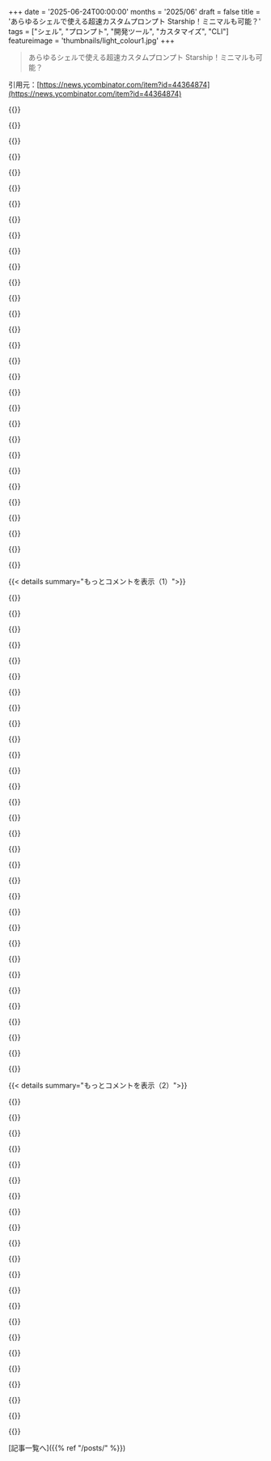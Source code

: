 +++
date = '2025-06-24T00:00:00'
months = '2025/06'
draft = false
title = 'あらゆるシェルで使える超速カスタムプロンプト Starship！ミニマルも可能？'
tags = ["シェル", "プロンプト", "開発ツール", "カスタマイズ", "CLI"]
featureimage = 'thumbnails/light_colour1.jpg'
+++

> あらゆるシェルで使える超速カスタムプロンプト Starship！ミニマルも可能？

引用元：[https://news.ycombinator.com/item?id=44364874](https://news.ycombinator.com/item?id=44364874)




{{<matomeQuote body="俺は最大限に情報詰まったプロンプトが好きで、まさにStarshipはShell Bling Ubuntu [1]が新しい開発マシンに入れるやつだよ。でも、みんながそうとは限らない。<br>誰かにプロンプトに追加する最高に密度高いものを勧めるなら、それは単に現在のプロンプトが表示された時間＋直前のコマンド実行にかかった時間だね。<br>この二つの情報があると、何がいつ起きたかのログを簡単に追跡できるんだ。（君自身でも、ローカルのシステム管理者でも、デジタルな肩越しに見るLLMでもね）こういう擬似的な否認防止って、予期しないデバッグセッションでマジで貴重になる。<br>これは数年前にMichael W. LucasのNetworking for System Administratorsって本から distilled（抽出）したヒントで、ネットワークのことがちょっと分かれば実際のネットワークエンジニアと話す時に完全に迷子にならないくらいの知識を得たい開発者には、今でも俺の一番のおすすめだよ。<br>Unix epochからの秒数で時間を測ると、ボーナス級のオタクポイントだね。そうすると時間差の計算が超簡単で速い：<br>    [0 1719242840] $ echo ”foo”<br>    [0 1719242905] $ echo ”fell asleep before hitting enter” \u0026\u0026 sleep 5<br>    [5 1719242910] $<br><br>[1]: https://github.com/hiAndrewQuinn/shell-bling-ubuntu" userName="hiAndrewQuinn" createdAt="2025/06/24 12:36:02" color="#ff5c5c">}}




{{<matomeQuote body="個人ワークステーションなら、現在のディレクトリだけで十分かな。多分、最後のコマンドのステータスで色を変えるくらい。コマンド打つ前に必要な情報って、正直それくらいだね。他のことは、本当に必要になった時にアクセスすればいい。" userName="skydhash" createdAt="2025/06/24 12:45:09" color="">}}




{{<matomeQuote body="コマンド実行する前に、自分がどのブランチにいるか知らなくていいの？俺は間違ったブランチでコマンド実行しちゃったこと、何度あるか分からないよ。" userName="acedTrex" createdAt="2025/06/24 13:00:07" color="">}}




{{<matomeQuote body="問題は、タイムスタンプとコマンド実行時間は”本当に必要になった時”に手に入れられないことなんだ。他のほとんどの情報とは違うね。" userName="meesles" createdAt="2025/06/24 13:13:22" color="">}}




{{<matomeQuote body="タイムスタンプってそんなに重要？マジで聞いてる。コマンドの時間なら、いつでも”time”コマンドで測れるじゃん。" userName="bayindirh" createdAt="2025/06/24 13:23:28" color="">}}




{{<matomeQuote body="俺はマジでPS1=’$ ’だけ使ってるよ。gitの情報は`git status`で確認。現在の作業ディレクトリは`pwd`とかね。gsとか..みたいなエイリアスも使わない。<br>ミニマルな設定のいいところは、どこでも自分のホームみたいに感じられることだね。<br>昔はいつもこうだったわけじゃない。何十年もかけてたくさんのプロンプトやシェルツールを使ってきた。時間の試練に耐えた唯一のツールはtmuxだけだ。" userName="alganet" createdAt="2025/06/24 14:14:32" color="">}}




{{<matomeQuote body="デバッグしてる時、特に複雑なシステムで、障害発生中や事後検証の時なんかは、いつ自分のコマンドが実行されたかをログと突き合わせて理解するのが、めちゃくちゃ役に立つんだ。" userName="bertmuthalaly" createdAt="2025/06/24 13:29:20" color="#38d3d3">}}




{{<matomeQuote body="俺は自分がどのブランチにいるか、すごく意識してる。なぜなら、ブランチを切り替えるスクリプトや自動化を使わないから。手動でしか切り替えないから、常にその意識があるんだ。" userName="kccqzy" createdAt="2025/06/24 14:40:41" color="">}}




{{<matomeQuote body="個人的には、改造したzbell（zsh用）を使って、コマンドが30秒経っても終わらなかったら通知して、2分超えたらメールを送るようにしてる。" userName="stirfish" createdAt="2025/06/24 13:27:24" color="">}}




{{<matomeQuote body="俺は個人的には、状況判断に重要かもしれない情報を全部そのコンテキストウィンドウに詰め込むのが好きだな。プロンプト読み込みで50ms節約するより、何か問題が起きた時に（例えば間違ったNode versionが入ってるとか）疑うことすら思いつかなくて、おかしいことに気づかない（false negative）方が断然マズいんだ。" userName="hiAndrewQuinn" createdAt="2025/06/24 12:49:24" color="#ff33a1">}}




{{<matomeQuote body="俺は普段Konsoleの”プログラム終了時に通知”機能を使ってるよ。<br>時間のかかるタスクの場合は、ちょっとしたツールにパイプして、必要なら出力付きでプッシュ通知を送ってる。" userName="bayindirh" createdAt="2025/06/24 13:34:41" color="#ff5c5c">}}




{{<matomeQuote body="多分（試してないけどね）、PROMPT_COMMANDと`history -r ＜(…)`みたいなのを使って、実行時間を履歴にコメントとして追加できるんじゃないかな。プロンプトを clutter する代わりにね。開始時間はHISTTIMEFORMATを使えばもう履歴にあるし。" userName="layer8" createdAt="2025/06/24 18:29:01" color="#785bff">}}




{{<matomeQuote body="俺もパイプするツール持ってたけど、コマンドが時間かかりそうだなって気づいてから使うことが多かったな。プッシュ通知ってかっこいいね。俺はcurlでハックできるからメール使ったよ。<br>これがzbellの実装例の一つ。オリジナルかは分からないけど、これでいけるみたい: https://gist.github.com/oknowton/8346801" userName="stirfish" createdAt="2025/06/24 15:37:40" color="#ff33a1">}}




{{<matomeQuote body="俺もブランチ切り替えは手動だけだよ。でもたくさんのreposで作業するし、たまに数日経ってからまた取り掛かるんだ。" userName="fkyoureadthedoc" createdAt="2025/06/24 14:53:36" color="">}}




{{<matomeQuote body="俺も同じ。aliasは速度をもたらすけど、後で不要な複雑さや精神的オーバーヘッドを生むこともあると思うんだ。大したことないし、他の人には関係ないか、別の好みがあるだろうけど、それが俺の好みかな。それとは逆に、maximalist shellsは本当に楽しいね。コンピューターは使うのが楽しくなくっちゃ！" userName="ericmay" createdAt="2025/06/24 14:23:49" color="">}}




{{<matomeQuote body="ベルをシェアしてくれてありがとう。見てみるね。プッシュ通知を試したいなら、俺はサービスとしてhttps://pushover.netを使ってるよ。<br>ツールは自分で開発したんだ。もしチェックしたければhttps://git.sr.ht/~bayindirh/nudgeにあるよ。<br>プッシュ通知のインフラ全体をホストしたいなら、https://ntfy.shを見てみるといい。これもcURLと連携できるよ。" userName="bayindirh" createdAt="2025/06/26 13:49:06" color="#38d3d3">}}




{{<matomeQuote body="俺はaliasは使わないけど、実際のフルコマンドに展開されるabbreviationsを使ってるよ。タイプ量が減るのに、履歴は正確なままで助かるんだ。" userName="gumbojuice" createdAt="2025/06/24 17:28:29" color="#ff5733">}}




{{<matomeQuote body="そうそう。現在アクティブなvenvのpythonやnodeのバージョンとvenv名を表示してるよ。あと、正しいnerd fontをシステムにインストールしてないと文字化けするような、pythonとかのための特殊文字をなんとか入れたんだ。" userName="bredren" createdAt="2025/06/24 13:13:20" color="#ff5c5c">}}




{{<matomeQuote body="俺にとってはAWS連携が良いね。そうすれば、たくさんのウィンドウの中で今どのアカウント、どのregionにいるか分かるから。<br>例えばこんな感じ: …/.config master on AWS_Prod (use2)<br>starship.tomlの設定例はこんな感じだよ:<br>    [aws]<br>    format = ’on [($profile )(\($region\) )]($style)’<br>    style = ’bold #B23D2F’<br>    symbol = ” ”  <br>    [aws.region_aliases]<br>    us-east-1 = ’use1’<br>    us-east-2 = ’use2’" userName="zikduruqe" createdAt="2025/06/24 13:24:52" color="#45d325">}}




{{<matomeQuote body="それは履歴にタイムスタンプがある良い理由だね。それは持つべきだよ。export HISTFILESIZE=、export HISTSIZE=、export HISTTIMEFORMAT=”[%F %T] ”、shopt -s histappendみたいなのは、Bashのデフォルトであるべきだね。<br>インタラクティブプロンプトにそれが必要な理由はそこまで明確じゃないけどね。" userName="xorcist" createdAt="2025/06/24 18:06:19" color="#ff5733">}}




{{<matomeQuote body="プロンプトがないと、間違ったブランチでコマンドを連打しちゃうことがあるんだよね。<br>たとえばworktreeとかtmuxでいっぱい開いてて、タブを切り替えながら作業してると（デベロッパーからの複数のPRをレビューする時によくある）、どのworktreeがどこかごっちゃになって、別のツリーでそのツリー向けのコマンドを自動で打ちまくっちゃうんだ。直しがすごく面倒。<br>プロンプトはだいたいそれを防いでくれてるよ。" userName="acedTrex" createdAt="2025/06/24 14:27:08" color="#785bff">}}




{{<matomeQuote body="それってLinuxのaudit機能使う方がイマイチでハックな代わりだよね。<br>個人のPCなら適切な堅牢性／複雑性のトレードオフかもしれないけど、仕事だとaudit機能がオンになってることが多いし、そこから時間も取れるだろうし。" userName="kccqzy" createdAt="2025/06/24 14:45:50" color="">}}




{{<matomeQuote body="長い間作業してない複数のリポジトリで使う時、どれくらいうまく動くの？<br>あと、ブランチ表示はバージョン管理下のパスにいるっていう地味なリマインダーにもなるよね。" userName="slightwinder" createdAt="2025/06/24 15:27:36" color="">}}




{{<matomeQuote body="nushellなら最初からそれできるよ。<br>    ＞ history | get 82076<br>    ╭─────────────────┬──────────────────╮<br>    │ start_timestamp │ 2025-06-24 16:46 │<br>    │ command         │ mpc play         │<br>    │ cwd             │ /home/work       │<br>    │ duration        │ 1ms              │<br>    │ exit_status     │ 0                │<br>    ╰─────────────────┴────────────────╯<br>こんな感じでコマンドの開始時刻とか実行時間とか表示されるんだ。<br>実行完了間の時間じゃなくて、実際のコマンドの実行時間なのがすごくいいんだよね。" userName="MyOutfitIsVague" createdAt="2025/06/24 17:01:07" color="#38d3d3">}}




{{<matomeQuote body="別の方法だと、よくおすすめされてるatuin (https://atuin.sh) がコマンドの実行時間とか終了コードとか（他のデータも）ログしてくれるよ。<br>必要な時にだけ見ればいいし、先週とか去年の作業内容も確認できるんだ。" userName="mechanicum" createdAt="2025/06/24 15:26:22" color="#ff5c5c">}}




{{<matomeQuote body="そんなに頻繁に切り替えるの？常に値が見える必要ある？<br>古いバージョン使う時でも、毎回コマンド実行時にリマインダーは要らないかな。" userName="JimDabell" createdAt="2025/06/24 14:52:18" color="">}}




{{<matomeQuote body="Bashの＼`history＼`のmanページによると、<br>    int history_write_timestamps<br>       If non-zero, timestamps are written to the history file, so they can be preserved between sessions.  The default value is 0, [...]<br><br>＼`history_write_timestamps＼`を0以外にしないとタイムスタンプはデフォルトでは書き込まれないんだって。<br>多くのマシンでデフォルトではオンになってないよ。オンにすればもちろん同意するけどね。" userName="hiAndrewQuinn" createdAt="2025/06/24 19:30:16" color="#38d3d3">}}




{{<matomeQuote body="これって定期的に実行するの忘れがちだよね。tmuxのオートパイロットモードだと特に。プロンプトが最後の注意喚起になるんだけど、それでも見落として元に戻す羽目になる時があるんだ。" userName="acedTrex" createdAt="2025/06/25 14:34:54" color="">}}




{{<matomeQuote body="Starshipとか使ってる人の年齢層、すごい気になるなー。個人的にはプロンプトのカスタマイズにあんまり拘らなくなったよ。どんだけ凝っても、情報の90%は90%の時間で不要だって結論になったんだ。脳がそのうち視覚的なノイズとして無視しちゃうし、重要なことはプロンプトじゃ足りない詳細が必要だよね。Gitに変更があるって分かっても、どのファイル？とか、結局別のコマンド打つし。" userName="m000" createdAt="2025/06/24 16:10:31" color="">}}




{{<matomeQuote body="コーディング歴20年だけど、Git情報はプロンプトにあるとすごく助かるな。全部は教えてくれないけど、コミット忘れとかプッシュ忘れ、stashしたままとかの気付きになるんだよね。今朝Starshipを1時間試したけど（50人会議サイコー！）、結局アンインストールしたよ。コマンドの実行時間とか成功/エラー表示は良かったけど、ツールバージョンとかがノイズに感じた。望む形に削るための複雑な設定を維持する手間もね。" userName="Merad" createdAt="2025/06/24 21:43:42" color="">}}




{{< details summary="もっとコメントを表示（1）">}}

{{<matomeQuote body="表示するセグメントを選ぶのが主な設定だよ。バージョンを非表示にするプリセットの例もあるんだ。https://starship.rs/presets/no-runtimes デフォルトだとノイズが多いっていうのは同意だね。" userName="wocram" createdAt="2025/06/25 02:26:20" color="">}}




{{<matomeQuote body="業界歴25年になるベテランだけど、”おぉ、キラキラ！”みたいなのは普段避けてるんだ。キャリアのほとんどで、`export PS1=”\[\033[1;32m\][\t \u@\h \w]\\$\[\033[0m\] ”` っていうすごいシンプルなPS1を使ってたよ。過去にいくつかプロンプト試したけど大体イライラするか、役に立つ情報がなかった。でもStarshipはもう何年もハッピーユーザーだよ。自分が特に気にするものだけ表示するように設定をいじったんだ。超速いしね。" userName="Twirrim" createdAt="2025/06/24 18:34:43" color="#38d3d3">}}




{{<matomeQuote body="これはコンピューティング環境全般に言えるかもね。若い頃はGentooでOSをソースから全部ビルドしたり、CPU特有のフラグとか最適化しまくってた。ウィンドウマネージャー（fwvm2だったかな？）とか.bashrcも細かく設定してたし、もちろんカスタムプロンプトもね。こういう過剰最適化の沼は良い学びだと思うけど、木工に似てるかも。最初はツールの作成や研磨に時間を費やすけど、いつか本番の仕事をしなきゃいけなくなって、ツール作りは週末に回るんだ。今もLinuxは好きだけど、今はDebianとKDEを使ってる。もう「自由時間」なんて無いし、最適な環境より作業を進める方が大事なんだ。" userName="bityard" createdAt="2025/06/24 17:11:01" color="#38d3d3">}}




{{<matomeQuote body="僕はまだ自由時間あるけど、デフォルト設定とか安定したソフトに移行したのは、理由もなくワークフローが変わるのに耐えられなくなったからだよ。最新機能なんて滅多にいらないし。動くものがちゃんと動いて、しばらくそのまま動いてくれること。これってコンピューティングの基本だよね。" userName="skydhash" createdAt="2025/06/24 18:15:26" color="">}}




{{<matomeQuote body="反論としてだけど、僕がプロンプトに加えた中で一番役に立ったカスタマイズは、直前のコマンドの終了ステータスを表示することだよ。失敗したって分かるのは便利なサインで、特に失敗しても何も出力しない時とかね。失敗した時だけ表示するから、上手くいってる90%の時間はごちゃごちゃしないんだ。<br> » true<br> » false<br> (last command returned 1.)<br> » <br>信号も翻訳して「last command exited on SIGSEGV」とか表示できるよ。「成功」で終わるのにエラーを出すプログラムの時も助かるね。" userName="deathanatos" createdAt="2025/06/24 17:13:36" color="#ff5733">}}




{{<matomeQuote body="おお、それってどうやって自動化してるの？ 長いタスクには「＆ say done | say failed」って自分で付け足すようにしてるんだけど、忘れちゃうんだよね。" userName="tclancy" createdAt="2025/06/24 19:12:58" color="">}}




{{<matomeQuote body="これがzshで書いてた時の僕のプロンプトだよ。https://github.com/thanatos/dotfiles/blob/master/shell/zsh/p...記事みたいに、それからRustに移ったんだ。https://github.com/thanatos/dotfiles/blob/master/zsh-prompt-...記事と違って、僕はzshのmodule機能を使ってて、Rustはシェルメモリに直接ロードされる.soになってると思う。（つまり、プロンプト計算のために別のRustバイナリをfork/execする必要はないんだ。zsh自体はfork-but-not-execしてるかもしれないけどね。）後者の方がもちろん、ある意味複雑だけどね。（特に仕事で使うしかないmacOSだと、dlopen(2)がマジで狂ってるし。）" userName="deathanatos" createdAt="2025/06/25 04:17:23" color="#ff33a1">}}




{{<matomeQuote body="Bashでは、`$?`が直前のコマンドの終了コードになることと、`$((x))`が三項演算子`x?y:z`を含む整数式を評価することを覚えておけば十分だよ。<br>例えば、次の設定は終了コードがゼロなら緑、そうでなければ赤で表示するんだ。<br>`PS1=’\[\e[$(($??31:32))m\]$? \[\e[39m\]’`" userName="teo_zero" createdAt="2025/06/24 20:38:24" color="#ff5c5c">}}




{{<matomeQuote body="終了コードの機能はすごく気に入ってるよ。Starshipだと設定次第でさりげなく色の変化で教えてくれるんだ。<br>俺のシェルのカスタマイズは、ほとんどStarshipを放り込んで（仕事のUbuntuサーバー、家のmacOS、個人のNixOS/Fedoraとかで全部同じ見た目になるからね）、一度書いた`starship.toml`をそのままにしてるだけ。" userName="__float" createdAt="2025/06/24 18:33:47" color="">}}




{{<matomeQuote body="これと、コマンドが10秒以上かかった場合の実行時間表示が、追加すると一番便利な機能だと思う。" userName="wocram" createdAt="2025/06/25 02:28:13" color="">}}




{{<matomeQuote body="それ便利だね。自分でコード書いたの？それともohmyzshのプラグインとか？" userName="m000" createdAt="2025/06/24 18:40:38" color="">}}




{{<matomeQuote body="自分でコード書いたんだ。（詳細はこれ見てね：https://news.ycombinator.com/item?id=44373575）" userName="deathanatos" createdAt="2025/06/25 04:17:45" color="#38d3d3">}}




{{<matomeQuote body="個人的には、プロンプトのカスタマイズにはだんだんあまり興味がなくなってきたんだ。<br>前は色々詰め込んだクリスマスツリーみたいなプロンプトを試したけど、結局飽きて、今はこれだけ表示するように落ち着いたよ。<br>・前のコマンドの終了ステータス（ゼロ以外の場合）<br>・現在時刻（HH:MM、24時間形式）<br>・user@host（euid 0なら赤、それ以外は緑）<br>・現在のディレクトリ（パスが3階層以上の場合は短縮、ホームディレクトリは認識）<br>・現在のディレクトリのフルパス（ターミナルウィンドウのタイトルに表示）<br>・Gitリポジトリ内にいるなら現在のブランチ名<br>・プロンプト文字（ドルマーク/ハッシュマーク）<br>これらの要素は全部俺にとって意味があって、情報からすぐに状況が分かったり、何かおかしいことに気づいたりできるからね。<br>Starshipみたいな超多機能プロンプトプログラムでも多分上記はできるだろうけど、外部依存を最小限にして慣れたプロンプトが欲しいから、全部Bashで書いて、Zshや色々なKorn shellに移植したんだ。結構難しかったよ。多分Xenix 286では動かないだろうけど、それ以降なら動く可能性は高いね。" userName="inejge" createdAt="2025/06/24 19:38:09" color="#38d3d3">}}




{{<matomeQuote body="それって多分Fishシェルのデフォルトプロンプトにそっくりだと思うんだけど。" userName="eddd-ddde" createdAt="2025/06/24 22:41:40" color="">}}




{{<matomeQuote body="それ結構良さそうだね。時間は別になくてもいいけど、他の要素は好きだなあ。" userName="dajt" createdAt="2025/06/25 11:39:22" color="">}}




{{<matomeQuote body="俺は“すごくシニア”（つまりUnix使い始めて数十年レベル）だけど、Starshipのミニマルモードが好きだよ。20年くらい使ってたZshの他の機能よりずっと手間がかからないからね。JavaScriptとか、ログメッセージに絵文字使うような若い子からの返信を期待してたわけじゃないだろうけど、ごめんね :)" userName="rcarmo" createdAt="2025/06/24 17:53:01" color="">}}




{{<matomeQuote body="俺も同じ。1989年から何らかのUnixを使い続けてるけど、概してミニマリズムとシンプルさが好きだね。でも、Starshipみたいに“意見のある良いデフォルト”も好きだよ。（だからFishに乗り換えたんだ。BashやZshは、基本的な定型的なことでも設定が大量に必要なのに、Fishは設定なしでもうまくやってくれるからね。）" userName="dmd" createdAt="2025/06/24 23:50:25" color="#ff33a1">}}




{{<matomeQuote body="俺はベテランだよ。この業界で25年近く働いてて、その大半は*nixシステムを扱ってる。普段は「わーい、キラキラだー」みたいな新しいものは避ける方なんだけどさ。<br>過去にプロンプトは色々試したけど、大体イライラするか、役に立つ情報が表示されなかったりしたんだ。でもStarshipはもう数年使ってるよ。必要なものだけ表示するように設定を調整した。マジで超速いね。" userName="Twirrim" createdAt="2025/06/24 18:31:53" color="#ff5c5c">}}




{{<matomeQuote body="Linux歴26年。Starshipは使ってるけど、主な理由は複数のKubernetesクラスターを管理してて、kubeコンテキストが目の前にあるのが超重要だからなんだ。デフォルト設定は、kube関連を有効にする以外はほとんどいじってない。<br>そうは言っても、俺のvimrcは2行だけで手で設定できるし、bash configはDebianのデフォルトから変えてない。fish configもいくつか関数を追加しただけのほぼ素の状態。ssh configはかなりカスタマイズしてるけど、それは主にどのホストでどのキーやユーザー名をデフォルトにするかって辺り（これも怠惰が理由）。" userName="natebc" createdAt="2025/06/24 20:46:09" color="#ff33a1">}}




{{<matomeQuote body="これ、まさに俺だわ。必要なのは現在のディレクトリと、最後のコマンドのステータスの色だけ（失敗は赤、成功は緑）。それだけ。<br>gitがあるディレクトリでは現在のブランチも表示されるけど、それは自分が何をしてるか確認するためだけで、大体は使ってるエディタで確認できるから、なくてもいいくらいなんだ。" userName="deafpolygon" createdAt="2025/06/26 07:36:59" color="">}}




{{<matomeQuote body="仕事で40年近く、俺のPS1は’$ ’でPS2は’＞ ’だったよ。<br>数年前に、現在のディレクトリも表示するようにしたけどね。<br>入力するたびにプロンプトを表示するために子プロセスを起動するっていうのは、どうも正しくない気がするな。" userName="dajt" createdAt="2025/06/25 11:34:02" color="">}}




{{<matomeQuote body="大丈夫、そうはならないよ。この前uvを試したけど、プロンプトを描画するためだけに子プロセスを走らせるのは、もう歳かなって思うね。<br>gitブランチなんて、自分がどこにいるか分かってるべきだし、分からなくても簡単なコマンド一つで確認できるしさ。" userName="dajt" createdAt="2025/06/25 11:41:30" color="">}}




{{<matomeQuote body="Starshipは、俺がシェルプロンプトを本格的に変えた最初のツールだよ。30年近くぶりだね。" userName="NelsonMinar" createdAt="2025/06/24 21:01:36" color="#45d325">}}




{{<matomeQuote body="文句言うやつは無視しよ。俺もターミナルはごちゃごちゃしてないミニマルが好きで、余計なものはいらない派だけど、状況に応じて必要な情報を出すのが超重要。Starshipはそういう設定ができるんだ。<br>デフォルトだとプロンプトは現在のディレクトリと時間、それに’%’だけ。でもKUBECONFIGとかOS_CLOUDとか環境変数で設定したら、詳細な情報が表示される。言語も、GoとかPythonとかのバージョンを色々な要素に基づいて自動で表示してくれる。これ全部自分でコントロールできるんだよ。<br>Starshipを好きな理由は、これがすごく簡単に設定できること。面倒なZshの設定とか追加プラグインと格闘するよりずっと楽。起動時のオーバーヘッドもほとんどないし、evalcacheを使えば特にね。<br>https://github.com/mroth/evalcache" userName="yankcrime" createdAt="2025/06/24 14:46:06" color="#ff33a1">}}




{{<matomeQuote body="オレも常に表示する情報は少なくて、必要な時だけ出るようにしてるんだ。普段と違うホストにいる時にホストを表示したり、自分じゃないユーザーの時にユーザーを表示したり、そんな感じ。" userName="wocram" createdAt="2025/06/25 02:31:09" color="">}}




{{<matomeQuote body="Starshipファンだよ。いくつかコメントさせて。まずパフォーマンスがマジ速い。Rust製でコンパイルされるから、python-based powerlineやohmybash、ohmyzsh、spaceshipよりずっと速い。zsh, bash, sh, fishだけじゃなくMS Windows CMDやPowershellでも使えるのがすごい。他のプロンプトツールは同時に全部はできないと思う。しかも設定ファイルは1つで全部制御できる。デフォルトはあくまでデフォルト。情報多すぎ？変えられるよ。アイコン嫌い？消せるよ。100近くのモジュールがあって、カスタマイズ性はほぼ無限大だよ。" userName="bullman" createdAt="2025/06/24 15:03:43" color="#38d3d3">}}




{{<matomeQuote body="なんでこれ”ミニマル”って言うわけ？機能もりだくさんだし、使う人みんなデカいプロンプトにしてるじゃん。オレのシェルプロンプトは`: ▶` これだけだよ。ミニマルにするのにこんなプロンプトカスタマイズフレームワークなんていらないでしょ。" userName="JimDabell" createdAt="2025/06/24 12:15:21" color="#ff5733">}}




{{<matomeQuote body="他のシェルやプロンプトに比べて、少し複雑なことしたい時の設定は本当に分かりやすいし、むしろミニマルだよ。" userName="slightwinder" createdAt="2025/06/24 12:37:36" color="">}}




{{<matomeQuote body="そうそう、これミニマルじゃなくてマキシマリズムだよね。情報も文字も多いし。マキシマリストプロンプトだって開き直ればいいのに。" userName="Cthulhu_" createdAt="2025/06/24 12:21:19" color="">}}




{{<matomeQuote body="いくらでも小さくできるよ。全機能オフにできるんだ。オレのは今こんな感じで比較的ミニマルだよ。（設定例は省略）" userName="Twirrim" createdAt="2025/06/24 18:38:52" color="#38d3d3">}}

{{</details>}}




{{< details summary="もっとコメントを表示（2）">}}

{{<matomeQuote body="オレのはもっと細い矢印だけだよ。マジでシンプルでミニマル！`PROMPT=’%{%F{red}%}%~ %{%F{yellow}%}% › %{%F{reset_color}%}%’`" userName="Brajeshwar" createdAt="2025/06/24 12:42:55" color="">}}




{{<matomeQuote body="インストール一発で終わって、その後いじる必要ないのがマジ助かる。そんな暇ないけど、NodeのバージョンとかRustのバージョンは知りたいんだよね。手軽に情報得られるのが最高。" userName="Aeolun" createdAt="2025/06/24 12:52:38" color="#ff5733">}}




{{<matomeQuote body="なんか見落としてる？サイト見たけど、これ使いたい理由が全然分かんないんだけど。例を見逃したのかな？今日一日中ヘイゼンバグ追いかけてたからかも。オレは今のプロンプト気に入ってて、コマンド結果とかuser@host:currentDirectory、gitブランチとか見せてくれるんだよね。（色分けの説明省略）オレみたいなのがターゲットだと思うのに、使うメリットが全然見えない。" userName="PeterWhittaker" createdAt="2025/06/24 19:25:31" color="">}}




{{<matomeQuote body="数年前Starship試したけど、ごてごてしてて遅かったんだよね。今はマシになってるかもだけど、fish用の素晴らしいHydro[0]を使い続けてる。これはミニマルなのに終了コードとかgitの状態とかコマンド時間とか、必要な情報が出る。すごく速いし非同期だから入力もブロックしない。コードも132行だけ。fish使っててこの機能セットが好きなら、ぜひ試してみて。コードを自作のベースにするのも良いよ。<br>[0]: https://github.com/jorgebucaran/hydro<br>[1]: https://github.com/AlDanial/cloc" userName="Tmpod" createdAt="2025/06/24 14:54:23" color="#785bff">}}




{{<matomeQuote body="シェルがgit statusを表示するのに100msかかるのって、使わないのに無駄じゃん？流れが滞る見えない税金だよ。端末は飾りじゃなくて、反応良い記憶ツールであるべき。コード実行速度は気にするのに、タイピング遅延は気にしないのおかしくない？" userName="b0a04gl" createdAt="2025/06/24 12:32:05" color="">}}




{{<matomeQuote body="Starshipは超速いよ！データ集めるのに数ミリ秒だって（設定で収集項目も減らせるし）。他の試したやつとは全然違うね。他のやつは100msくらいの遅延があってイライラしたからさ。" userName="Twirrim" createdAt="2025/06/24 13:19:17" color="#ff33a1">}}




{{<matomeQuote body="システムにだいぶ左右されるね。WindowsでMSYS2経由で使ってみたけど、Windowsのオーバーヘッド（プロセス起動かな？）のせいでStarshipがめっちゃ遅くなったんだ。アドオンいくつか無効にしてもダメだったし、結局使うのやめちゃったよ。" userName="Night_Thastus" createdAt="2025/06/24 13:56:33" color="">}}




{{<matomeQuote body="Windowsのファイルシステム性能は、Unix前提のツールだと最悪だよ。特に会社の環境だと、セキュリティソフトがファイルアクセス全部監視するから、もっとひどくなる。個人的には、WindowsでGit対応プロンプトはおすすめできないね。" userName="pxc" createdAt="2025/06/24 20:43:06" color="">}}




{{<matomeQuote body="Windowsってどうにもならないかも。アンチウイルスかな？でも、ロード時間の半分くらいは最低でも1秒かかる気がするし、これどうしようもないよね。git showとかgit diffでGitが固まることもあって、ターミナル強制終了するしかないんだ。" userName="lukeschlather" createdAt="2025/06/24 14:42:28" color="">}}




{{<matomeQuote body="WindowsでStarship使ってるけど、すごく良いよ！StarshipとGitはWindowsネイティブ版をPowerShellで使ってるんだ（wingetで入れたりアプデしたり）。MSYS2みたいなエミュレーションはやっぱ避けるのが吉。git show/diffで固まるのは、やっぱアンチウイルスかHDDやばいか、その合わせ技っぽいね。" userName="WorldMaker" createdAt="2025/06/24 15:30:06" color="#ff5c5c">}}




{{<matomeQuote body="もしくは、単にGitリポジトリがめっちゃデカいのかも。Starshipにはタイミング測るコマンドがあってさ、Linuxで（うざいアンチウイルス付き）試したら、普通のディレクトリは数ミリ秒なのに、Linuxカーネルみたいにデカいとこだとgit statusが115msだったよ。これが普段見る中で一番遅いパターンかな。" userName="Twirrim" createdAt="2025/06/24 16:23:13" color="#38d3d3">}}




{{<matomeQuote body="Starshipは、タイミングの制限も設定できるのがマジ良いね！遅いやつは表示しないだけだから、Starshipが長時間固まるのはほぼ見たことないな。たまーに（新しいシェル起動とか、別のウィンドウでコンパイル中とか）、「Gitコマンドがタイムアウトしました」って警告出てgit statusが次のプロンプトまで出ないことはあるけど、別にそれで困らないよ。" userName="WorldMaker" createdAt="2025/06/24 18:04:05" color="#ff5c5c">}}




{{<matomeQuote body="プロンプト表示に100msなんて気にしても無意味だよ。コマンドなんて非同期でどんどんタイプして実行すれば良いんだから。前のコマンドがちょっと時間かかるときでも、次何打つか分かってるならいつもそうしてるよ。" userName="eddd-ddde" createdAt="2025/06/24 23:11:44" color="">}}




{{<matomeQuote body="コード実行速度は最適化するのに自分のタイピング遅延は気にしないって、CPUと人間の脳じゃ100msの価値全然違うんだよな。<br>毎回全部ログ出すのはやりすぎだけど、ちょっとした便利さは人間にとっての数ミリ秒くらいかける価値はあるって。Gitブランチ出すのに100msかかって「流れ」が崩れるって言うのに、自分でコマンド打って時間かかるのは崩れないって、どういうこと？<br>これは肥大化と使いやすさのバランスで、どっちかの極端は逆効果だと思うな。" userName="OptionX" createdAt="2025/06/24 14:05:52" color="#ff5c5c">}}




{{<matomeQuote body="遅延、確かにイラつくよね。俺はパッチ当てたkittyターミナル使ってるんだけど、Starshipプロンプトをvimとかemacsみたいに下の方に移動させてるんだ。モデルラインの更新が非同期だから、デカいgitリポジトリでもプロンプトが超サクサク動くよ。難点はkittyにパッチ当てなきゃいけないのと、Linux以外でテストしてないってことかな。<br>https://github.com/mbachry/kitty-modeleline" userName="gobblegobble2" createdAt="2025/06/24 15:25:54" color="#ff5733">}}




{{<matomeQuote body="Starshipみたいなプロンプトツールって、TUI機能使ってユーザーにプロンプト返した後に表示内容を編集できないのかな？そうすればkubectlとかgit、aws cliが200msかかっても、そのコマンドの出力データはプロンプトが出てから少し遅れて表示されるから、ユーザーはプロンプトが出るのを待ってる気にならないでしょ。" userName="infogulch" createdAt="2025/06/24 15:24:25" color="">}}




{{<matomeQuote body="反論ね：git statusを常に頭で覚えとかなきゃいけないとか、コマンド打って確認する必要がある方がよっぽど気が散るよ。数ミリ秒の遅延じゃなくて、文脈切り替えを避けるために最適化すべきだね。ちなみに、俺はzshのデフォルトからStarshipに変えたけど、体感できる違いは全くなかったよ。でも、git commitをミスった時は確実に気付くけどね！" userName="perrygeo" createdAt="2025/06/24 15:36:36" color="#38d3d3">}}




{{<matomeQuote body="＞ コードの実行時間は最適化するけど、自分のタイピング遅延はしない<br>フレームワークの階層があるってことは、むしろ逆じゃない？" userName="account42" createdAt="2025/06/24 15:37:30" color="">}}




{{<matomeQuote body="もしVS CodeとかGitHubオンラインエディタみたいに、キーボード押してから画面に文字が出るまでの遅延が数万ミリ秒もあるのに慣れてるなら、100msなんて超高速に感じるだろうね。" userName="bregma" createdAt="2025/06/24 13:50:47" color="">}}




{{<matomeQuote body="1秒には1000ミリ秒あるよ。もしVS Codeで1文字表示するのに10秒以上かかってるなら、Commodore 64からそろそろ買い替えた方がいいかもね。" userName="dminik" createdAt="2025/06/24 14:21:06" color="">}}




{{<matomeQuote body="俺は何年もStarshipユーザーで超満足してるよ（長い間oh-my-zsh使ってたけどね）。個人的なキラー機能はstarship.tomlファイルかな。昔のややこしいbashエスケープシーケンスでプロンプトをいじる時代は終わったね。ちゃんとドキュメント化されてて理解しやすい形なんだ。だからマキシマリストでもミニマリストでも、調整するのが簡単なんだよ。マジ最高！" userName="xavdid" createdAt="2025/06/25 06:35:10" color="#ff33a1">}}

{{</details>}}



[記事一覧へ]({{% ref "/posts/" %}})
